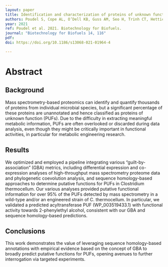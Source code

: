 ```yaml
---
layout: paper
title: Identification and characterization of proteins of unknown function (PUFs) in Clostridium thermocellum DSM 1313 strains as potential genetic engineering targets
authors: Poudel S, Cope AL, O’Dell KB, Guss AM, Seo H, Trinh CT, Hettich RL
year: 2021
ref: Poudel et al. 2021. Biotechnology for Biofuels.
journal: "Biotechnology for Biofuels 14, 116"
pdf: 
doi: https://doi.org/10.1186/s13068-021-01964-4

---
```


# Abstract 

## Background 
Mass spectrometry-based proteomics can identify and quantify thousands of proteins from individual microbial species, but a significant percentage of these proteins are unannotated and hence classified as proteins of unknown function (PUFs). Due to the difficulty in extracting meaningful metabolic information, PUFs are often overlooked or discarded during data analysis, even though they might be critically important in functional activities, in particular for metabolic engineering research.

## Results
We optimized and employed a pipeline integrating various “guilt-by-association” (GBA) metrics, including differential expression and co-expression analyses of high-throughput mass spectrometry proteome data and phylogenetic coevolution analysis, and sequence homology-based approaches to determine putative functions for PUFs in Clostridium thermocellum. Our various analyses provided putative functional information for over 95% of the PUFs detected by mass spectrometry in a wild-type and/or an engineered strain of C. thermocellum. In particular, we validated a predicted acyltransferase PUF (WP_003519433.1) with functional activity towards 2-phenylethyl alcohol, consistent with our GBA and sequence homology-based predictions.

## Conclusions
This work demonstrates the value of leveraging sequence homology-based annotations with empirical evidence based on the concept of GBA to broadly predict putative functions for PUFs, opening avenues to further interrogation via targeted experiments.